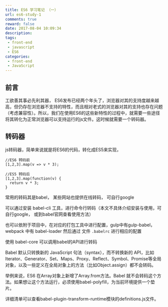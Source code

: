 ```yaml
---
title: ES6 学习笔记 （一）
url: es6-study-1
comments: true
reward: false
date: 2017-08-04 10:09:34
description:
tags:
 - front-end
 - javascript
 - ES6
categories:
 - front-end
 - JavaScript
---
```


## 前言

工欲善其事必先利其器， ES6发布已经两个年头了，浏览器对其的支持度越来越高，但仍存在浏览器不支持的特性，而且相对老式的浏览器对其的支持也存在问题（考虑兼容性）。所以，我们在使用ES6的这些新特性的过程中，就需要一些途径将其转化为正常浏览器可以支持运行的js文件。这时候就需要一个转码器。

<!--more-->

## 转码器

js转码器，简单来说就是将ES6的代码，转化成ES5来实现，

```stylus?linenums
//ES6 转码前
[1,2,3].map(v => v * 3);

//ES5 转码后
[1,2,3].map(function(v) {
  return v * 3;
}
```

常用的转码其是babel， 某些网站也提供在线转码， 可自行google

可以通过安装 babel-cli 工具，进行命令行转码（本文不具体介绍安装与使用，可自行google， 或到babel官网查看使用方法）

也可以依附于项目中，在对应的打包工具中进行配置，gulp中有gulp-babel， webpack 中有 babel-loader
然后通过 文件 `.babelrc` 进行相应的配置

使用 babel-core 可以调用babel的API进行转码

Babel 默认只转换新的 JavaScript 句法（syntax），而不转换新的 API，比如Iterator、Generator、Set、Maps、Proxy、Reflect、Symbol、Promise等全局对象，以及一些定义在全局对象上的方法（比如Object.assign）都不会转码。

举例来说，ES6 在Array对象上新增了Array.from方法。Babel 就不会转码这个方法。如果想让这个方法运行，必须使用babel-polyfill，为当前环境提供一个垫片。

详细清单可以查看babel-plugin-transform-runtime模块的definitions.js文件。

